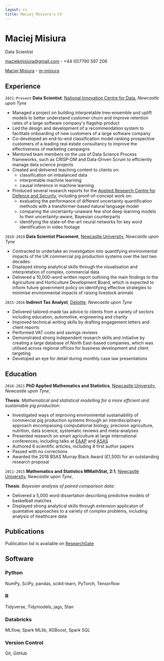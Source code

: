 ```yaml
---
layout: cv
title: Maciej Misiura's CV
---
```

# Maciej Misiura
Data Scientist

<a href="maciekmisiura@gmail.com"><i class="fas fa-envelope"></i> maciekmisiura@gmail.com</a> - <i class="fas fa-phone"></i> +44 (0)7790 597 206 

<div id="webaddress">
  <a href="https://uk.linkedin.com/in/maciej-misiura-1a97681b8"><i class="fab fa-linkedin"></i> Maciej Misiura</a> - 
  <a href="https://github.com/m-misiura"><i class="fab fa-github"></i> m-misiura</a> 
</div>

## <i class="fas fa-briefcase"></i> Experience

`2021-Present`
**Data Scientist**, [National Innovation Centre for Data](https://www.nicd.org.uk), *Newcastle upon Tyne* 

- Managed a project on building interpretable tree-ensemble and uplift models to better understand customer churn and improve retention rates of a large software company's flagship product
- Led the design and development of a recommendation system to facilitate onboarding of new customers of a large software company
- Co-developed an end-to-end classification model ranking prospective customers of a leading real estate consultancy to improve the effectiveness of marketing campaigns
- Mentored team members on the use of Data Science Process frameworks, such as CRISP-DM and Data-Driven Scrum to efficiently manage data science projects 
- Created and delivered teaching content to clients on: 
  - classification on imbalanced data
  - interpretable machine learning
  - causal inference in machine learning
- Produced several research reports for the [Applied Research Centre for Defence and Security](https://www.turing.ac.uk/research/research-projects/applied-research-centre-defence-and-security), including proof-of-concept work on: 
  - evaluating the performance of different uncertainty quantification methods with a transformer-based natural language model
  - comparing the uncertainty-unaware few shot deep learning models to their uncertainty-aware, Bayesian counterparts
  - identifying the state-of-the-art neural networks for key word identification in video footage

`2018-2019`
**Data Scientist Placement**, [Newcastle University](https://www.ncl.ac.uk), *Newcastle upon Tyne*
- Contracted to undertake an investigation into quantifying environmental impacts of the UK commercial pig production systems over the last two decades
- Displayed strong analytical skills through the visualisation and interpretation of complex, commercial data
- Delivered a 10,000-word written report outlining the main findings to the Agriculture and Horticulture Development Board, which is expected to inform future government policy on identifying effective strategies to minimise environmental impacts of raising livestock animals

`2015-2016`
**Indirect Tax Analyst**, [Deloitte](https://www2.deloitte.com/uk/en.html), *Newcastle upon Tyne*
- Delivered tailored-made tax advice to clients from a variety of sectors including education, automotive, engineering and charity
- Improved technical writing skills by drafting engagement letters and client reports
- Performed VAT costs and savings reviews
- Demonstrated strong independent research skills and initiative by creating a large database of North East-based companies, which was utilised across regional offices for business development and client targeting
- Developed an eye for detail during monthly case law presentations

## <i class="fas fa-graduation-cap"></i> Education

`2016-2021`
**PhD Applied Mathematics and Statistics**, [Newcastle University](https://www.ncl.ac.uk), *Newcastle upon Tyne*,

**Thesis**: *Mathematical and statistical modelling for a more efficient and sustainable pig production*:
- Investigated ways of improving environmental sustainability of commercial pig production systems through an interdisciplinary approach encompassing computational biology, precision agriculture, nutrition, data science, systematic reviews and meta-analyses
- Presented research on smart agriculture at large international conferences, including talks at [EAAP](https://hal.inrae.fr/hal-03039253) and [ASAS](https://www.ncbi.nlm.nih.gov/pmc/articles/PMC6666733/)
- Authored 6 scientific articles, including 4 first author papers
- Passed with no corrections
- Awarded the 2018 BSAS Murray Black Award (£1,500) for an outstanding research proposal

`2011-2015`
**Mathematics and Statistics MMathStat, 2:1**, [Newcastle University](https://www.ncl.ac.uk), *Newcastle upon Tyne*,

**Thesis**: *Bayesian analysis of paired comparison data*:
- Delivered a 5,000 word dissertation describing predictive models of basketball matches
- Displayed strong analytical skills through extension applicaton of quantative approaches to a variety of complex problems, including analysis of healthcare data

## <i class="fas fa-book"></i> Publications

Publication list is available on [ResearchGate](https://www.researchgate.net/profile/Maciej-Misiura)

## <i class="fas fa-laptop"></i> Software

### <i class="fab fa-python"></i> Python

NumPy, SciPy, pandas, scikit-learn, PyTorch, Tensorflow

### <i class="fab fa-r-project"></i> R 

Tidyverse, Tidymodels, jags, Stan

### <i class="fas fa-layer-group"></i> Databricks 

MLflow, Spark MLlib, XGBoost, Spark SQL

### <i class="fab fa-github"></i> Version Control

Git, GitHub